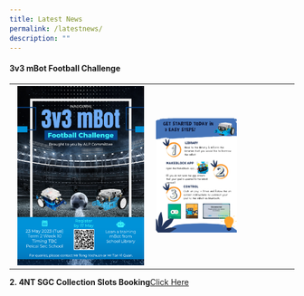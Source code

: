 ```yaml
---
title: Latest News
permalink: /latestnews/
description: ""
---
```

<h4><strong>3v3 mBot Football Challenge</strong></h4>
<table>
<tbody>
<tr>
<th><a rel="noreferrer noopener" target="_blank" href="/images/3v3 mbot football challenge.png"><img src="/images/3v3 mbot football challenge.png" style="width: 94%;"></a><br></th>
<td><a rel="noreferrer noopener" target="_blank" href="/images/3v3 mbot football challenge.png"><img src="/images/mbot 3v3 poster.jpg" style="width: 60%;"><br></a></td>
</tr></tbody>
</table>

	
<b>2. 4NT SGC Collection Slots Booking</b><a rel="noopener" target="_blank" href="https://docs.google.com/forms/d/e/1FAIpQLSf30HhoPsCMq1RTcsKuMk5O2zyfjjJqO9xLUY08kEkrg_JXvQ/viewform">Click Here</a>